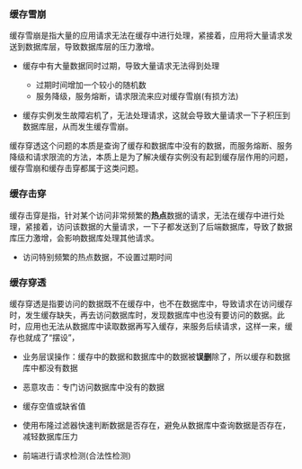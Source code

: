 ### 缓存雪崩

缓存雪崩是指大量的应用请求无法在缓存中进行处理，紧接着，应用将大量请求发送到数据库层，导致数据库层的压力激增。



- 缓存中有大量数据同时过期，导致大量请求无法得到处理
    - 过期时间增加一个较小的随机数
    - 服务降级，服务熔断，请求限流来应对缓存雪崩(有损方法)

- 缓存实例发生故障宕机了，无法处理请求，这就会导致大量请求一下子积压到数据库层，从而发生缓存雪崩。



缓存穿透这个问题的本质是查询了缓存和数据库中没有的数据，而服务熔断、服务降级和请求限流的方法，本质上是为了解决缓存实例没有起到缓存层作用的问题，缓存雪崩和缓存击穿都属于这类问题。



### 缓存击穿

缓存击穿是指，针对某个访问非常频繁的**热点**数据的请求，无法在缓存中进行处理，紧接着，访问该数据的大量请求，一下子都发送到了后端数据库，导致了数据库压力激增，会影响数据库处理其他请求。

- 访问特别频繁的热点数据，不设置过期时间



### 缓存穿透

缓存穿透是指要访问的数据既不在缓存中，也不在数据库中，导致请求在访问缓存时，发生缓存缺失，再去访问数据库时，发现数据库中也没有要访问的数据。此时，应用也无法从数据库中读取数据再写入缓存，来服务后续请求，这样一来，缓存也就成了“摆设”，



- 业务层误操作：缓存中的数据和数据库中的数据被**误删**除了，所以缓存和数据库中都没有数据
- 恶意攻击：专门访问数据库中没有的数据



- 缓存空值或缺省值
- 使用布隆过滤器快速判断数据是否存在，避免从数据库中查询数据是否存在，减轻数据库压力
- 前端进行请求检测(合法性检测)

